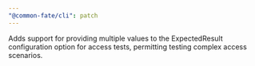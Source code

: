```yaml
---
"@common-fate/cli": patch
---
```


Adds support for providing multiple values to the ExpectedResult configuration option for access tests, permitting testing complex access scenarios.
